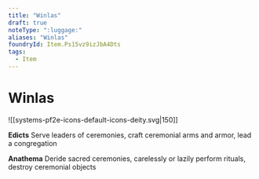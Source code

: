 ```yaml
---
title: "Winlas"
draft: true
noteType: ":luggage:"
aliases: "Winlas"
foundryId: Item.Ps15vz9izJbA4Dts
tags:
  - Item
---
```


# Winlas
![[systems-pf2e-icons-default-icons-deity.svg|150]]

**Edicts** Serve leaders of ceremonies, craft ceremonial arms and armor, lead a congregation

**Anathema** Deride sacred ceremonies, carelessly or lazily perform rituals, destroy ceremonial objects
